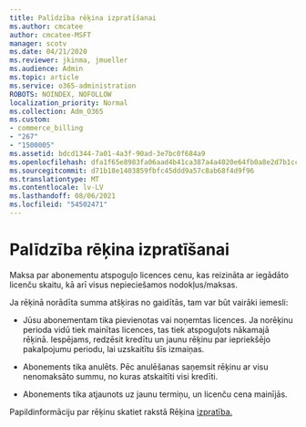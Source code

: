 ```yaml
---
title: Palīdzība rēķina izpratīšanai
ms.author: cmcatee
author: cmcatee-MSFT
manager: scotv
ms.date: 04/21/2020
ms.reviewer: jkinma, jmueller
ms.audience: Admin
ms.topic: article
ms.service: o365-administration
ROBOTS: NOINDEX, NOFOLLOW
localization_priority: Normal
ms.collection: Adm_O365
ms.custom:
- commerce_billing
- "267"
- "1500005"
ms.assetid: bdcd1344-7a01-4a3f-90ad-3e7bc0f684a9
ms.openlocfilehash: dfa1f65e8983fa06aad4b41ca387a4a4020e64fb0a8e2d7b1cce54e1ba4d07e8
ms.sourcegitcommit: d71b18e1403859fbfc45ddd9a57c8ab68f4d9f96
ms.translationtype: MT
ms.contentlocale: lv-LV
ms.lasthandoff: 08/06/2021
ms.locfileid: "54502471"
---
```

# <a name="help-understanding-your-bill"></a>Palīdzība rēķina izpratīšanai

Maksa par abonementu atspoguļo licences cenu, kas reizināta ar iegādāto licenču skaitu, kā arī visus nepieciešamos nodokļus/maksas.
  
Ja rēķinā norādīta summa atšķiras no gaidītās, tam var būt vairāki iemesli:
  
- Jūsu abonementam tika pievienotas vai noņemtas licences. Ja norēķinu perioda vidū tiek mainītas licences, tas tiek atspoguļots nākamajā rēķinā. Iespējams, redzēsit kredītu un jaunu rēķinu par iepriekšējo pakalpojumu periodu, lai uzskaitītu šīs izmaiņas.

- Abonements tika anulēts. Pēc anulēšanas saņemsit rēķinu ar visu nenomaksāto summu, no kuras atskaitīti visi kredīti.

- Abonements tika atjaunots uz jaunu termiņu, un licenču cena mainījās.

Papildinformāciju par rēķinu skatiet rakstā Rēķina [izpratība.](/microsoft-365/commerce/billing-and-payments/understand-your-invoice2)